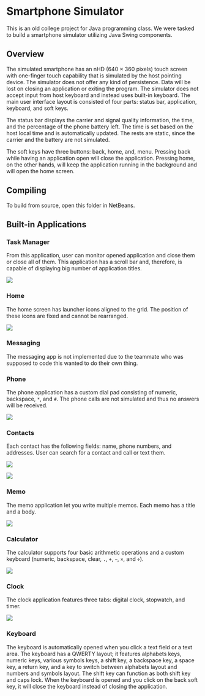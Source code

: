 ﻿# Smartphone Simulator

This is an old college project for Java programming class. We were tasked to build a smartphone simulator utilizing Java Swing components.

## Overview

The simulated smartphone has an nHD (640 × 360 pixels) touch screen with one-finger touch capability that is simulated by the host pointing device. The simulator does not offer any kind of persistence. Data will be lost on closing an application or exiting the program. The simulator does not accept input from host keyboard and instead uses built-in keyboard. The main user interface layout is consisted of four parts: status bar, application, keyboard, and soft keys.

The status bar displays the carrier and signal quality information, the time, and the percentage of the phone battery left. The time is set based on the host local time and is automatically updated. The rests are static, since the carrier and the battery are not simulated.

The soft keys have three buttons: back, home, and, menu. Pressing back while having an application open will close the application. Pressing home, on the other hands, will keep the application running in the background and will open the home screen.

## Compiling

To build from source, open this folder in NetBeans.

## Built-in Applications

### Task Manager

From this application, user can monitor opened application and close them or close all of them. This application has a scroll bar and, therefore, is capable of displaying big number of application titles.

![](/documentation/taskmgr.png)

### Home

The home screen has launcher icons aligned to the grid. The position of these icons are fixed and cannot be rearranged.

![](/documentation/home.png)

### Messaging

The messaging app is not implemented due to the teammate who was supposed to code this wanted to do their own thing.

### Phone

The phone application has a custom dial pad consisting of numeric, backspace, `*`, and `#`. The phone calls are not simulated and thus no answers will be received.

![](/documentation/phone.png)

### Contacts

Each contact has the following fields: name, phone numbers, and addresses. User can search for a contact and call or text them.

![](/documentation/contacts.png)

![](/documentation/contacts_2.png)

### Memo

The memo application let you write multiple memos. Each memo has a title and a body.

![](/documentation/memo.png)

### Calculator

The calculator supports four basic arithmetic operations and a custom keyboard (numeric, backspace, clear, `.`, `+`, `−`, `×`, and `÷`).

![](/documentation/calculator.png)

### Clock

The clock application features three tabs: digital clock, stopwatch, and timer.

![](/documentation/clock.png)

### Keyboard

The keyboard is automatically opened when you click a text field or a text area. The keyboard has a QWERTY layout; it features alphabets keys, numeric keys, various symbols keys, a shift key, a backspace key, a space key, a return key, and a key to switch between alphabets layout and numbers and symbols layout. The shift key can function as both shift key and caps lock. When the keyboard is opened and you click on the back soft key, it will close the keyboard instead of closing the application.